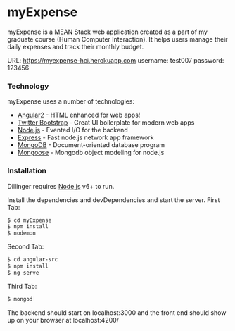 # myExpense

myExpense is a MEAN Stack web application created as a part of my graduate course (Human Computer Interaction). It helps users manage their daily expenses and track their monthly budget.

URL: https://myexpense-hci.herokuapp.com
username: test007
password: 123456

### Technology

myExpense uses a number of technologies:

* [Angular2] - HTML enhanced for web apps!
* [Twitter Bootstrap] - Great UI boilerplate for modern web apps
* [Node.js] - Evented I/O for the backend
* [Express] - Fast node.js network app framework
* [MongoDB] - Document-oriented database program
* [Mongoose] - Mongodb object modeling for node.js

### Installation

Dillinger requires [Node.js](https://nodejs.org/) v6+ to run.

Install the dependencies and devDependencies and start the server.
First Tab:
```sh
$ cd myExpense
$ npm install
$ nodemon
```
Second Tab:

```sh
$ cd angular-src
$ npm install 
$ ng serve
```
Third Tab:

```sh
$ mongod
```
The backend should start on localhost:3000 and the front end should show up on your browser at localhost:4200/

   [Node.js]: <http://nodejs.org>
   [Angular2]: <https://angular.io/>
   [Twitter Bootstrap]: <http://twitter.github.com/bootstrap/>
   [MongoDB]: <https://www.mongodb.com/>
   [Mongoose]: <http://mongoosejs.com/>
   [express]: <http://expressjs.com>
